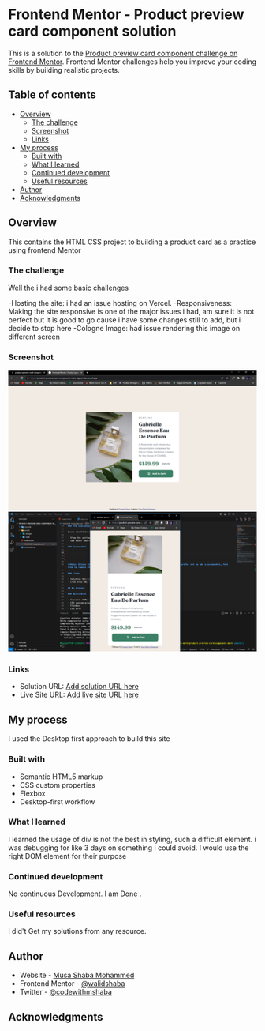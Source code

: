 # Frontend Mentor - Product preview card component solution

This is a solution to the [Product preview card component challenge on Frontend Mentor](https://www.frontendmentor.io/challenges/product-preview-card-component-GO7UmttRfa). Frontend Mentor challenges help you improve your coding skills by building realistic projects.

## Table of contents

- [Overview](#overview)
  - [The challenge](#the-challenge)
  - [Screenshot](#screenshot)
  - [Links](#links)
- [My process](#my-process)
  - [Built with](#built-with)
  - [What I learned](#what-i-learned)
  - [Continued development](#continued-development)
  - [Useful resources](#useful-resources)
- [Author](#author)
- [Acknowledgments](#acknowledgments)

## Overview

This contains the HTML CSS project to building a product card as a practice using frontend Mentor

### The challenge

Well the i had some basic challenges

-Hosting the site: i had an issue hosting on Vercel.
-Responsiveness: Making the site responsive is one of the major issues i had, am sure it is not perfect but it is good to go cause i have some changes still to add, but i decide to stop here
-Cologne Image: had issue rendering this image on different screen

### Screenshot

![Desktop View of the Card](/screenshot/productDesktop.png)
![Mobile View of the Card](/screenshot/productMobile.png)

### Links

- Solution URL: [Add solution URL here](product-preview-card-component-main-g03l5si4c-walidshaba.vercel.app)
- Live Site URL: [Add live site URL here](https://product-preview-card-component-main-sigma-lilac.vercel.app/)

## My process

I used the Desktop first approach to build this site

### Built with

- Semantic HTML5 markup
- CSS custom properties
- Flexbox
- Desktop-first workflow

### What I learned

I learned the usage of div is not the best in styling, such a difficult element. i was debugging for like 3 days on something i could avoid. I would use the right DOM element for their purpose

### Continued development

No continuous Development. I am Done .

### Useful resources

i did't Get my solutions from any resource.

## Author

- Website - [Musa Shaba Mohammed](https://musashaba-1490d.web.app/)
- Frontend Mentor - [@walidshaba](https://www.frontendmentor.io/profile/walidshaba)
- Twitter - [@codewithmshaba]()

## Acknowledgments
